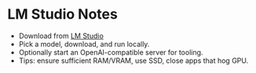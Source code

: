 # LM Studio Notes

- Download from [LM Studio](https://lmstudio.ai)
- Pick a model, download, and run locally.
- Optionally start an OpenAI-compatible server for tooling.
- Tips: ensure sufficient RAM/VRAM, use SSD, close apps that hog GPU.
